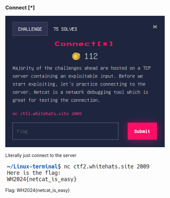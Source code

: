 ### Connect [*]


![alt_text](images/image1.png "image_tooltip")


Literally just connect to the server


![alt_text](images/image8.png "image_tooltip")


Flag: WH2024{netcat_is_easy}
